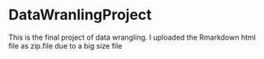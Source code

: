 # DataWranlingProject
This is the final project of data wrangling. 
I uploaded the Rmarkdown html file as zip.file due to a big size file

